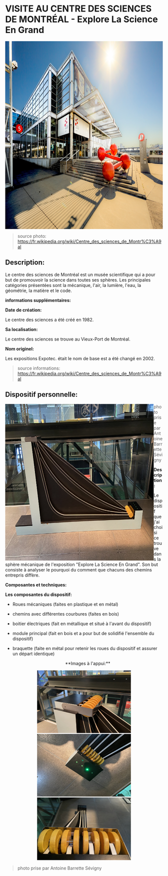 # VISITE AU CENTRE DES SCIENCES DE MONTRÉAL - Explore La Science En Grand

<img align="center" width="900" height="600" src="media/entree_centre_des_sciences.jpeg">

> source photo: https://fr.wikipedia.org/wiki/Centre_des_sciences_de_Montr%C3%A9al

## Description:

Le centre des sciences de Montréal est un musée scientifique qui a pour but de promouvoir la science dans toutes ses sphères. Les principales catégories présentées sont la mécanique, l'air, la lumière, l'eau, la géométrie, la matière et le code.

**informations supplémentaires:**

**Date de création:**

Le centre des sciences a été créé en 1982.

**Sa localisation:**

Le centre des sciences se trouve au Vieux-Port de Montréal.

**Nom originel:**

Les expositions Expotec. était le nom de base est a été changé en 2002.

> source informations: https://fr.wikipedia.org/wiki/Centre_des_sciences_de_Montr%C3%A9al
## Dispositif personnelle:

<img align="left" width="475" height="500" src="media/ensemble_dispositif.jpg">

> photo prise par Antoine Barrette Sévigny

**Description:**

Le dispositif que j'ai choisi ce trouve dans la sphère mécanique de l'exposition "Explore La Science En Grand". Son but consiste à analyser le pourquoi du comment que chacuns des chemins entrepris diffère.



**Composantes et techniques:**

**Les composantes du dispositif:**

- Roues mécaniques (faites en plastique et en métal)
- chemins avec différentes courbures (faites en bois)
- boitier électriques (fait en métallique et situé à l'avant du dispositif)
- module principal (fait en bois et a pour but de solidifié l'ensemble du dispositif)
- braquette (faite en métal pour retenir les roues du dispositif et assurer un départ identique)


  <p align="center"> **Images à l'appui:** </p>

<div align="center">
<img width="300" height="200" src="media/braquette_dispositif.jpg">
<img width="300" height="200" src="media/lumiere_dispositif.jpg">
<img width="300" height="200" src="media/roue_mecanique.jpg">
</div>

> photo prise par Antoine Barrette Sévigny

